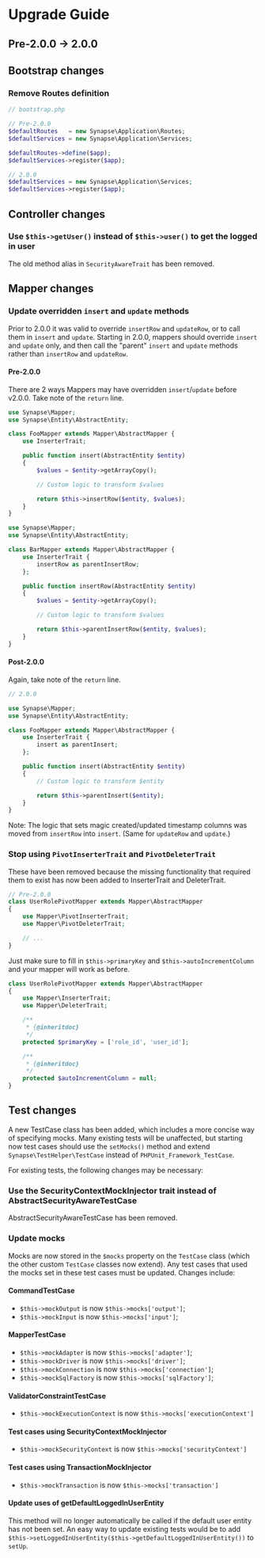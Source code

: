 Upgrade Guide
=============

Pre-2.0.0 -> 2.0.0
------------------

## Bootstrap changes

### Remove Routes definition

```PHP
// bootstrap.php

// Pre-2.0.0
$defaultRoutes   = new Synapse\Application\Routes;
$defaultServices = new Synapse\Application\Services;

$defaultRoutes->define($app);
$defaultServices->register($app);

// 2.0.0
$defaultServices = new Synapse\Application\Services;
$defaultServices->register($app);
```

## Controller changes

### Use `$this->getUser()` instead of `$this->user()` to get the logged in user

The old method alias in `SecurityAwareTrait` has been removed.

## Mapper changes

### Update overridden `insert` and `update` methods

Prior to 2.0.0 it was valid to override `insertRow` and `updateRow`, or to call them in `insert` and `update`. Starting in 2.0.0, mappers should override `insert` and `update` only, and then call the "parent" `insert` and `update` methods rather than `insertRow` and `updateRow`.

#### Pre-2.0.0

There are 2 ways Mappers may have overridden `insert`/`update` before v2.0.0. Take note of the `return` line.

```PHP
use Synapse\Mapper;
use Synapse\Entity\AbstractEntity;

class FooMapper extends Mapper\AbstractMapper {
    use InserterTrait;

    public function insert(AbstractEntity $entity)
    {
        $values = $entity->getArrayCopy();

        // Custom logic to transform $values

        return $this->insertRow($entity, $values);
    }
}
```

```PHP
use Synapse\Mapper;
use Synapse\Entity\AbstractEntity;

class BarMapper extends Mapper\AbstractMapper {
    use InserterTrait {
        insertRow as parentInsertRow;
    };

    public function insertRow(AbstractEntity $entity)
    {
        $values = $entity->getArrayCopy();

        // Custom logic to transform $values

        return $this->parentInsertRow($entity, $values);
    }
}
```

#### Post-2.0.0

Again, take note of the `return` line.

```PHP
// 2.0.0

use Synapse\Mapper;
use Synapse\Entity\AbstractEntity;

class FooMapper extends Mapper\AbstractMapper {
    use InserterTrait {
        insert as parentInsert;
    };

    public function insert(AbstractEntity $entity)
    {
        // Custom logic to transform $entity

        return $this->parentInsert($entity);
    }
}
```

Note: The logic that sets magic created/updated timestamp columns was moved from `insertRow` into `insert`. (Same for `updateRow` and `update`.)

### Stop using `PivotInserterTrait` and `PivotDeleterTrait`

These have been removed because the missing functionality that required them to exist has now been added to InserterTrait and DeleterTrait.

```PHP
// Pre-2.0.0
class UserRolePivotMapper extends Mapper\AbstractMapper
{
    use Mapper\PivotInserterTrait;
    use Mapper\PivotDeleterTrait;

    // ...
}
```

Just make sure to fill in `$this->primaryKey` and `$this->autoIncrementColumn` and your mapper will work as before.

```PHP
class UserRolePivotMapper extends Mapper\AbstractMapper
{
    use Mapper\InserterTrait;
    use Mapper\DeleterTrait;

    /**
     * {@inheritdoc}
     */
    protected $primaryKey = ['role_id', 'user_id'];

    /**
     * {@inheritdoc}
     */
    protected $autoIncrementColumn = null;
}
```

## Test changes

A new TestCase class has been added, which includes a more concise way of
specifying mocks. Many existing tests will be unaffected, but starting now test cases
should use the `setMocks()` method and extend `Synapse\TestHelper\TestCase`
instead of `PHPUnit_Framework_TestCase`.

For existing tests, the following changes may be necessary:

### Use the SecurityContextMockInjector trait instead of AbstractSecurityAwareTestCase

AbstractSecurityAwareTestCase has been removed.

### Update mocks

Mocks are now stored in the `$mocks` property on the `TestCase` class (which the other
custom `TestCase` classes now extend). Any test cases that used the mocks set in these test cases must be updated.
Changes include:

#### CommandTestCase

- `$this->mockOutput` is now `$this->mocks['output']`;
- `$this->mockInput` is now `$this->mocks['input']`;

#### MapperTestCase

- `$this->mockAdapter` is now `$this->mocks['adapter']`;
- `$this->mockDriver` is now `$this->mocks['driver']`;
- `$this->mockConnection` is now `$this->mocks['connection']`;
- `$this->mockSqlFactory` is now `$this->mocks['sqlFactory']`;

#### ValidatorConstraintTestCase

- `$this->mockExecutionContext` is now `$this->mocks['executionContext']`

#### Test cases using SecurityContextMockInjector

- `$this->mockSecurityContext` is now `$this->mocks['securityContext']`

#### Test cases using TransactionMockInjector

- `$this->mockTransaction` is now `$this->mocks['transaction']`

#### Update uses of getDefaultLoggedInUserEntity

This method will no longer automatically be called if the default user entity has
not been set. An easy way to update existing tests would be to add
`$this->setLoggedInUserEntity($this->getDefaultLoggedInUserEntity())` to `setUp`.
